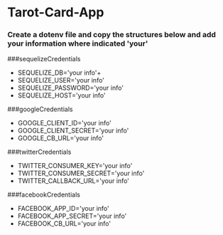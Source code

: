 # Tarot-Card-App
 
### Create a dotenv file and copy the structures below and add your information where indicated 'your'  
###sequelizeCredentials
* SEQUELIZE_DB='your info'+
* SEQUELIZE_USER='your info'
* SEQUELIZE_PASSWORD='your info'
* SEQUELIZE_HOST='your info'

###googleCredentials
* GOOGLE_CLIENT_ID='your info' 
* GOOGLE_CLIENT_SECRET='your info'
* GOOGLE_CB_URL='your info'

###twitterCredentials
* TWITTER_CONSUMER_KEY='your info'
* TWITTER_CONSUMER_SECRET='your info'
* TWITTER_CALLBACK_URL='your info'

   
 ###facebookCredentials
 * FACEBOOK_APP_ID='your info'
 * FACEBOOK_APP_SECRET='your info'
 * FACEBOOK_CB_URL='your info'





